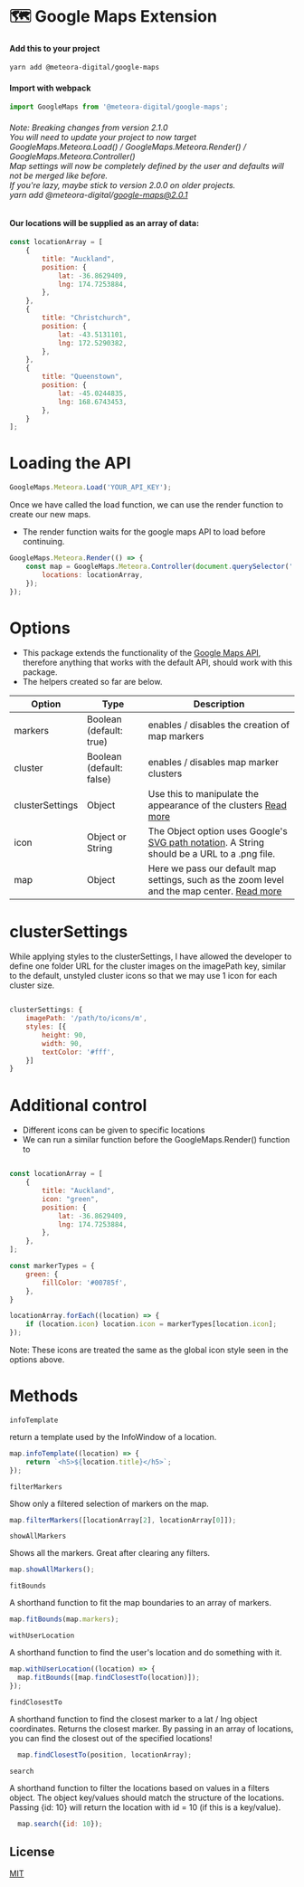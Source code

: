 # 🗺️ Google Maps Extension

#### Add this to your project

```sh
yarn add @meteora-digital/google-maps
```

#### Import with webpack

```javascript
import GoogleMaps from '@meteora-digital/google-maps';
```

###### Note: Breaking changes from version 2.1.0 <br> You will need to update your project to now target GoogleMaps.Meteora.Load() / GoogleMaps.Meteora.Render() / GoogleMaps.Meteora.Controller() <br> Map settings will now be completely defined by the user and defaults will not be merged like before. <br> If you're lazy, maybe stick to version 2.0.0 on older projects. <br> yarn add @meteora-digital/google-maps@2.0.1


#### Our locations will be supplied as an array of data:

```javascript
const locationArray = [
	{
		title: "Auckland",
		position: {
			lat: -36.8629409,
            lng: 174.7253884,
		},
	},
	{
		title: "Christchurch",
		position: {
			lat: -43.5131101,
            lng: 172.5290382,
		},
	},
	{
		title: "Queenstown",
		position: {
			lat: -45.0244835,
            lng: 168.6743453,
		},
	}
];
```

# Loading the API

```javascript
GoogleMaps.Meteora.Load('YOUR_API_KEY');
```

Once we have called the load function, we can use the render function to create our new maps.
- The render function waits for the google maps API to load before continuing.

```javascript
GoogleMaps.Meteora.Render(() => {
	const map = GoogleMaps.Meteora.Controller(document.querySelector('.js-map'), {
		locations: locationArray,
	});
});
```

# Options

- This package extends the functionality of the [Google Maps API](https://developers.google.com/maps/documentation/javascript/tutorial#MapOptions), therefore anything that works with the default API, should work with this package.
- The helpers created so far are below. 

| Option | Type | Description |
|--------|------|-------------|
| markers | Boolean (default: true) | enables / disables the creation of map markers |
| cluster | Boolean (default: false) | enables / disables map marker clusters |
| clusterSettings | Object | Use this to manipulate the appearance of the clusters [Read more](https://googlemaps.github.io/v3-utility-library/interfaces/_google_markerclustererplus.markerclustereroptions.html) |
| icon | Object or String | The Object option uses Google's [SVG path notation](https://developers.google.com/maps/documentation/javascript/symbols#add_to_marker). A String should be a URL to a .png file.|
| map | Object | Here we pass our default map settings, such as the zoom level and the map center. [Read more](https://developers.google.com/maps/documentation/javascript/tutorial#MapOptions) |

# clusterSettings

While applying styles to the clusterSettings, I have allowed the developer to define one folder URL for the cluster images on the imagePath key, similar to the default, unstyled cluster icons so that we may use 1 icon for each cluster size. 

```javascript

clusterSettings: {
	imagePath: '/path/to/icons/m',
	styles: [{
		height: 90,
		width: 90,
		textColor: '#fff',
	}]
}

```

# Additional control

- Different icons can be given to specific locations
- We can run a similar function before the GoogleMaps.Render() function to 

```javascript

const locationArray = [
	{
		title: "Auckland",
		icon: "green",
		position: {
			lat: -36.8629409,
            lng: 174.7253884,
		},
	},
];

const markerTypes = {
	green: {
		fillColor: '#00785f',
	},
}

locationArray.forEach((location) => {
	if (location.icon) location.icon = markerTypes[location.icon];
});
```

Note: These icons are treated the same as the global icon style seen in the options above.

# Methods


```infoTemplate```

return a template used by the InfoWindow of a location.

```javascript
map.infoTemplate((location) => {
	return `<h5>${location.title}</h5>`;
});
```

```filterMarkers```

Show only a filtered selection of markers on the map.

```javascript
map.filterMarkers([locationArray[2], locationArray[0]]);
```

```showAllMarkers```

Shows all the markers. Great after clearing any filters.

```javascript
map.showAllMarkers();
```

```fitBounds```

A shorthand function to fit the map boundaries to an array of markers.

```javascript
map.fitBounds(map.markers);
```

```withUserLocation```

A shorthand function to find the user's location and do something with it.

```javascript
map.withUserLocation((location) => {
  map.fitBounds([map.findClosestTo(location)]);
});
```

```findClosestTo```

A shorthand function to find the closest marker to a lat / lng object coordinates.
Returns the closest marker. By passing in an array of locations, you can find the closest out of the specified locations!

```javascript
  map.findClosestTo(position, locationArray);
```

```search```

A shorthand function to filter the locations based on values in a filters object. The object key/values should match the structure of the locations. Passing {id: 10} will return the location with id = 10 (if this is a key/value).

```javascript
  map.search({id: 10});
```

## License
[MIT](https://choosealicense.com/licenses/mit/)


